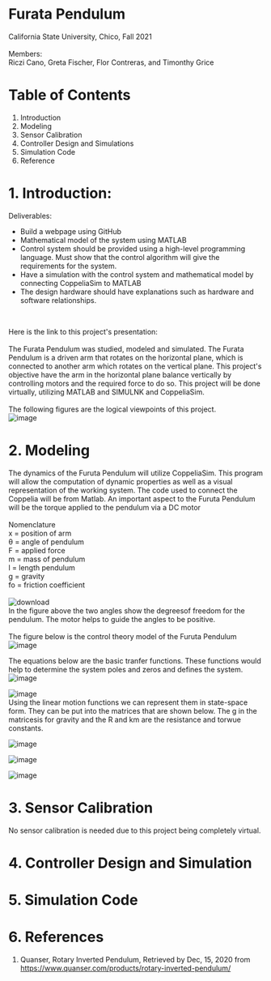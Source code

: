 # Furata Pendulum
California State University, Chico, Fall 2021 <br/>
<br/>
Members: <br/>
Riczi Cano, Greta Fischer, Flor Contreras, and Timonthy Grice <br/>
# Table of Contents <br/>
1. Introduction
2. Modeling
3. Sensor Calibration
4. Controller Design and Simulations
5. Simulation Code
6. Reference
# 1. Introduction:
Deliverables: <br/>
- Build a webpage using GitHub <br/>
- Mathematical model of the system using MATLAB <br/>
- Control system should be provided using a high-level programming language. Must show that the control algorithm will give the requirements for the system. <br/>
- Have a simulation with the control system and mathematical model by connecting CoppeliaSim to MATLAB <br/>
- The design hardware should have explanations such as hardware and software relationships. <br/>
<br/>


Here is the link to this project's presentation: <br/>
<br/>
The Furata Pendulum was studied, modeled and simulated. The Furata Pendulum is a driven arm that rotates on the horizontal plane, which is connected to another arm which rotates on the vertical plane. This project's objective have the arm in the horizontal plane balance vertically by controlling motors and the required force to do so. This project will be done virtually, utilizing MATLAB and SIMULNK and CoppeliaSim. <br/>
<br/>
The following figures are the logical viewpoints of this project. <br/>
![image](https://user-images.githubusercontent.com/96210360/146433259-ce6de2ae-dac9-475f-a05e-018e5b36d41f.png) <br/>


# 2. Modeling
The dynamics of the Furuta Pendulum will utilize CoppeliaSim. This program will allow the computation of dynamic properties as well as a visual representation of the working system. The code used to connect the Coppelia will be from Matlab. An important aspect to the Furuta Pendulum will be the torque applied to the pendulum via a DC motor <br/>
<br/>
Nomenclature <br/>
x = position of arm <br/>
θ = angle of pendulum <br/>
F = applied force <br/>
m = mass of pendulum <br/>
l = length pendulum <br/>
g = gravity <br/>
fo = friction coefficient <br/>
<br/>
![download](https://user-images.githubusercontent.com/75288242/146471234-ebe9ad8e-3f50-4094-823a-be010ce2468f.png) <br/>
In the figure above the two angles show the degreesof freedom for the pendulum. The motor helps to guide the angles to be positive. <br/>
<br/> The figure below is the control theory model of the Furuta Pendulum
![image](https://user-images.githubusercontent.com/96210360/146433742-57a6b72a-248c-456a-8f77-55d91c1dfecb.png) <br/>

The equations below are the basic tranfer functions. These functions would help to determine the system poles and zeros and defines the system. <br/>
![image](https://user-images.githubusercontent.com/96210360/146451362-ff986c34-5e93-48be-84ed-b6557293b0af.png) <br/>

![image](https://user-images.githubusercontent.com/96210360/146451553-38dd1b42-2811-4f19-98ff-e50f190c1940.png)<br/>
Using the linear motion functions we can represent them in state-space form. They can be put into the matrices that are shown below. The g in the matricesis for gravity and the R and km are the resistance and torwue constants. <br/>

![image](https://user-images.githubusercontent.com/96210360/146450775-12af64f5-8f56-4aed-a4f2-d7bdfeb0e0fa.png)

![image](https://user-images.githubusercontent.com/96210360/146450918-2cbee6b6-fec3-4945-9bdd-71c7976bb98a.png)


![image](https://user-images.githubusercontent.com/96210360/146451181-52138e81-081d-4370-93d0-49cbace54d70.png)

# 3. Sensor Calibration <br/>
No sensor calibration is needed due to this project being completely virtual. 

# 4. Controller Design and Simulation 




# 5. Simulation Code 



# 6. References <br/> 
1. Quanser, Rotary Inverted Pendulum, Retrieved by Dec, 15, 2020 from https://www.quanser.com/products/rotary-inverted-pendulum/





